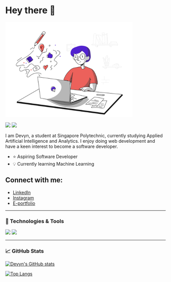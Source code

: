 # Hey there 👋

<!-- [![Banner for Devyn](https://github.com/devynchew/devynchew/blob/main/assets/blogging.svg)]() -->
<!--
**devynchew/devynchew** is a ✨ _special_ ✨ repository because its `README.md` (this file) appears on your GitHub profile.

Here are some ideas to get you started:

- 🔭 I’m currently working on ...
- 🌱 I’m currently learning ...
- 👯 I’m looking to collaborate on ...
- 🤔 I’m looking for help with ...
- 💬 Ask me about ...
- 📫 How to reach me: ...
- 😄 Pronouns: ...
- ⚡ Fun fact: ...
- ## Connect with me:

---
-->
<img src='https://github.com/devynchew/devynchew/blob/main/assets/blogging.svg' width='400' class="center"/>


<p><a href="https://www.linkedin.com/in/devyn-chew-798653126/"><img src="https://img.shields.io/badge/linkedin-%230077B5.svg?&style=for-the-badge&logo=linkedin&logoColor=white" height=25></a> <a href="https://www.instagram.com/devyn_chew/"><img src="https://img.shields.io/badge/instagram-%23E4405F.svg?&style=for-the-badge&logo=instagram&logoColor=white" height=25></a></p>

I am Devyn, a student at Singapore Polytechnic, currently studying Applied Artificial Intelligence and Analytics. I enjoy doing web development and have a keen interest to become a software developer.

- ⭐ Aspiring Software Developer
- 💡 Currently learning Machine Learning

## Connect with me:

- [LinkedIn](https://www.linkedin.com/in/devyn-chew-798653126/)
- [Instagram](https://www.instagram.com/devyn_chew/)
- [E-portfolio](devynchew.github.io)

<!-- ![cat GIF](https://github.com/devynchew/devynchew/blob/main/assets/cat.gif?raw=true) -->
---

### 🔧 Technologies & Tools
![](https://img.shields.io/badge/Code-Python-informational?style=flat&logo=python&logoColor=white&color=2bbc8a)
![](https://img.shields.io/badge/Code-JavaScript-informational?style=flat&logo=javascript&logoColor=white&color=2bbc8a)

---



### &#x1f4c8; GitHub Stats 


[![Devyn's GitHub stats](https://github-readme-stats.vercel.app/api?username=devynchew)](https://github.com/devynchew/github-readme-stats)

[![Top Langs](https://github-readme-stats.vercel.app/api/top-langs/?username=devynchew)](https://github.com/devynchew/github-readme-stats)